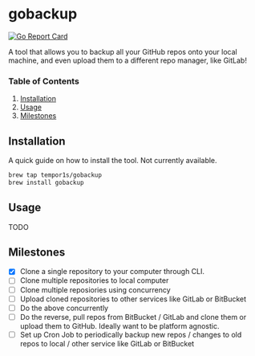 # gobackup

[![Go Report Card](https://goreportcard.com/badge/github.com/tempor1s/gobackup)](https://goreportcard.com/report/github.com/tempor1s/gobackup)

A tool that allows you to backup all your GitHub repos onto your local machine, and even upload them to a different repo manager, like GitLab!

### Table of Contents

1. [Installation]("#installation")
2. [Usage]("#usage")
3. [Milestones]("#milestones")

## Installation

A quick guide on how to install the tool. Not currently available.

```bash
brew tap tempor1s/gobackup
brew install gobackup
```

## Usage

TODO

## Milestones

- [x] Clone a single repository to your computer through CLI.
- [ ] Clone multiple repositories to local computer
- [ ] Clone multiple reposiories using concurrency
- [ ] Upload cloned repositories to other services like GitLab or BitBucket
- [ ] Do the above concurrently
- [ ] Do the reverse, pull repos from BitBucket / GitLab and clone them or upload them to GitHub. Ideally want to be platform agnostic.
- [ ] Set up Cron Job to periodically backup new repos / changes to old repos to local / other service like GitLab or BitBucket
